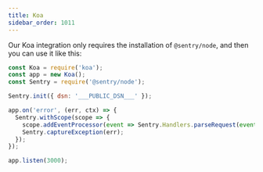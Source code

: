 ```yaml
---
title: Koa
sidebar_order: 1011
---
```


<!-- WIZARD -->

Our Koa integration only requires the installation of `@sentry/node`, and then you can use it like this:

```javascript
const Koa = require('koa');
const app = new Koa();
const Sentry = require('@sentry/node');

Sentry.init({ dsn: '___PUBLIC_DSN___' });

app.on('error', (err, ctx) => {
  Sentry.withScope(scope => {
    scope.addEventProcessor(event => Sentry.Handlers.parseRequest(event, ctx.request));
    Sentry.captureException(err);
  });
});

app.listen(3000);
```

<!-- TODO-ADD-VERIFICATION-EXAMPLE -->
<!-- ENDWIZARD -->
